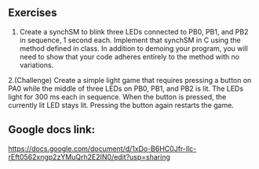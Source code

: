 ## Exercises

1. Create a synchSM to blink three LEDs connected to PB0, PB1, and PB2 in sequence, 1 second each. Implement that synchSM in C using the method defined in class. In addition to demoing your program, you will need to show that your code adheres entirely to the method with no variations. 

2.(Challenge) Create a simple light game that requires pressing a button on PA0 while the middle of three LEDs on PB0, PB1, and PB2 is lit. The LEDs light for 300 ms each in sequence. When the button is pressed, the currently lit LED stays lit. Pressing the button again restarts the game. 

## Google docs link: 

https://docs.google.com/document/d/1xDo-B6HC0Jfr-llc-rEft0562xngp2zYMuQrh2E2IN0/edit?usp=sharing
